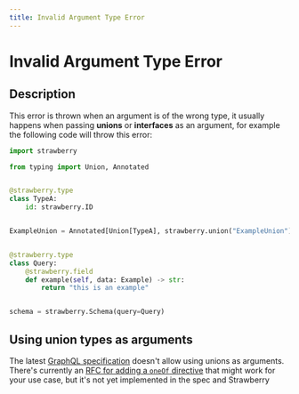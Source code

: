 ```yaml
---
title: Invalid Argument Type Error
---
```


# Invalid Argument Type Error

## Description

This error is thrown when an argument is of the wrong type, it usually happens
when passing **unions** or **interfaces** as an argument, for example the
following code will throw this error:

```python
import strawberry

from typing import Union, Annotated


@strawberry.type
class TypeA:
    id: strawberry.ID


ExampleUnion = Annotated[Union[TypeA], strawberry.union("ExampleUnion")]


@strawberry.type
class Query:
    @strawberry.field
    def example(self, data: Example) -> str:
        return "this is an example"


schema = strawberry.Schema(query=Query)
```

## Using union types as arguments

The latest [GraphQL specification](https://spec.graphql.org/October2021/)
doesn't allow using unions as arguments. There's currently an
[RFC for adding a `oneOf` directive](https://github.com/graphql/graphql-spec/pull/825)
that might work for your use case, but it's not yet implemented in the spec and
Strawberry
